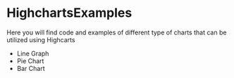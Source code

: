 # HighchartsExamples
Here you will find code and examples of different type of charts that can be utilized using Highcarts
  - Line Graph
  - Pie Chart
  - Bar Chart
